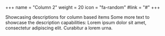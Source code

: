 +++
  name = "Column 2"
  weight = 20
  icon = "fa-random"
  #link = "#"
+++

Showcasing descriptions for column based items
Some more text to showcase the description capabilities:
Lorem ipsum dolor sit amet, consectetur adipiscing elit.
Curabitur a lorem urna.
